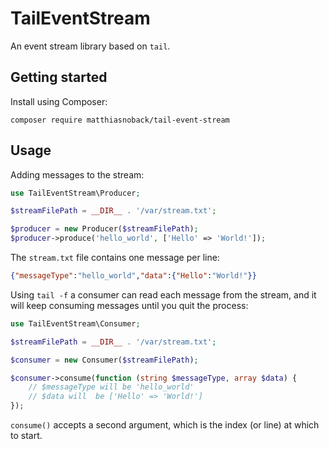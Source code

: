 # TailEventStream

An event stream library based on `tail`.

## Getting started

Install using Composer:

```
composer require matthiasnoback/tail-event-stream 
```

## Usage

Adding messages to the stream:

```php
use TailEventStream\Producer;

$streamFilePath = __DIR__ . '/var/stream.txt';

$producer = new Producer($streamFilePath);
$producer->produce('hello_world', ['Hello' => 'World!']);
```

The `stream.txt` file contains one message per line:

```json
{"messageType":"hello_world","data":{"Hello":"World!"}}
```

Using `tail -f` a consumer can read each message from the stream, and it will keep consuming messages until you quit the process:

```php
use TailEventStream\Consumer;

$streamFilePath = __DIR__ . '/var/stream.txt';

$consumer = new Consumer($streamFilePath);

$consumer->consume(function (string $messageType, array $data) {
    // $messageType will be 'hello_world'
    // $data will  be ['Hello' => 'World!']
});
```

`consume()` accepts a second argument, which is the index (or line) at which to start.
